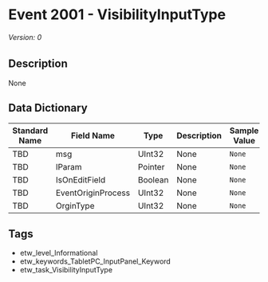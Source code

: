 # Event 2001 - VisibilityInputType
###### Version: 0

## Description
None

## Data Dictionary
|Standard Name|Field Name|Type|Description|Sample Value|
|---|---|---|---|---|
|TBD|msg|UInt32|None|`None`|
|TBD|lParam|Pointer|None|`None`|
|TBD|IsOnEditField|Boolean|None|`None`|
|TBD|EventOriginProcess|UInt32|None|`None`|
|TBD|OrginType|UInt32|None|`None`|

## Tags
* etw_level_Informational
* etw_keywords_TabletPC_InputPanel_Keyword
* etw_task_VisibilityInputType